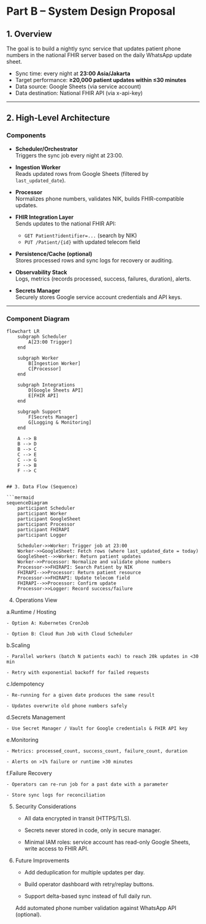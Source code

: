 # Part B – System Design Proposal

## 1. Overview
The goal is to build a nightly sync service that updates patient phone numbers in the national FHIR server based on the daily WhatsApp update sheet.

- Sync time: every night at **23:00 Asia/Jakarta**
- Target performance: **≥20,000 patient updates within ≤30 minutes**
- Data source: Google Sheets (via service account)
- Data destination: National FHIR API (via x-api-key)

---

## 2. High-Level Architecture

### Components
- **Scheduler/Orchestrator**  
  Triggers the sync job every night at 23:00.
  
- **Ingestion Worker**  
  Reads updated rows from Google Sheets (filtered by `last_updated_date`).

- **Processor**  
  Normalizes phone numbers, validates NIK, builds FHIR-compatible updates.

- **FHIR Integration Layer**  
  Sends updates to the national FHIR API:
  - `GET Patient?identifier=...` (search by NIK)
  - `PUT /Patient/{id}` with updated telecom field

- **Persistence/Cache (optional)**  
  Stores processed rows and sync logs for recovery or auditing.

- **Observability Stack**  
  Logs, metrics (records processed, success, failures, duration), alerts.

- **Secrets Manager**  
  Securely stores Google service account credentials and API keys.

---
### Component Diagram

```mermaid
flowchart LR
    subgraph Scheduler
        A[23:00 Trigger]
    end

    subgraph Worker
        B[Ingestion Worker]
        C[Processor]
    end

    subgraph Integrations
        D[Google Sheets API]
        E[FHIR API]
    end

    subgraph Support
        F[Secrets Manager]
        G[Logging & Monitoring]
    end

    A --> B
    B --> D
    B --> C
    C --> E
    C --> G
    F --> B
    F --> C


## 3. Data Flow (Sequence)

```mermaid
sequenceDiagram
    participant Scheduler
    participant Worker
    participant GoogleSheet
    participant Processor
    participant FHIRAPI
    participant Logger

    Scheduler->>Worker: Trigger job at 23:00
    Worker->>GoogleSheet: Fetch rows (where last_updated_date = today)
    GoogleSheet-->>Worker: Return patient updates
    Worker->>Processor: Normalize and validate phone numbers
    Processor->>FHIRAPI: Search Patient by NIK
    FHIRAPI-->>Processor: Return patient resource
    Processor->>FHIRAPI: Update telecom field
    FHIRAPI-->>Processor: Confirm update
    Processor->>Logger: Record success/failure
```

4. Operations View

a.Runtime / Hosting

    - Option A: Kubernetes CronJob

    - Option B: Cloud Run Job with Cloud Scheduler

b.Scaling

    - Parallel workers (batch N patients each) to reach 20k updates in <30 min

    - Retry with exponential backoff for failed requests

c.Idempotency

    - Re-running for a given date produces the same result

    - Updates overwrite old phone numbers safely

d.Secrets Management

    - Use Secret Manager / Vault for Google credentials & FHIR API key

e.Monitoring

    - Metrics: processed_count, success_count, failure_count, duration

    - Alerts on >1% failure or runtime >30 minutes

f.Failure Recovery

    - Operators can re-run job for a past date with a parameter

    - Store sync logs for reconciliation

5. Security Considerations

    - All data encrypted in transit (HTTPS/TLS).

    - Secrets never stored in code, only in secure manager.

    - Minimal IAM roles: service account has read-only Google Sheets, write access to FHIR API.

6. Future Improvements

    - Add deduplication for multiple updates per day.

    - Build operator dashboard with retry/replay buttons.

    - Support delta-based sync instead of full daily run.

    Add automated phone number validation against WhatsApp API (optional).